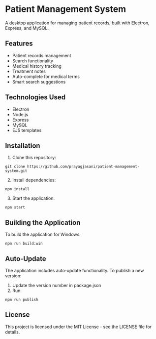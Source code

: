 # Patient Management System

A desktop application for managing patient records, built with Electron, Express, and MySQL.

## Features

- Patient records management
- Search functionality
- Medical history tracking
- Treatment notes
- Auto-complete for medical terms
- Smart search suggestions

## Technologies Used

- Electron
- Node.js
- Express
- MySQL
- EJS templates

## Installation

1. Clone this repository:
```
git clone https://github.com/prayagjasani/patient-management-system.git
```

2. Install dependencies:
```
npm install
```

3. Start the application:
```
npm start
```

## Building the Application

To build the application for Windows:
```
npm run build:win
```

## Auto-Update

The application includes auto-update functionality. To publish a new version:

1. Update the version number in package.json
2. Run:
```
npm run publish
```

## License

This project is licensed under the MIT License - see the LICENSE file for details.
